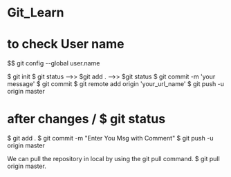 # Git_Learn
# to check User name
$$ git config --global user.name

$ git init
$ git status   -->> $git add .    -->> $git status
$ git commit -m 'your message'
$ git commit
$ git remote add origin 'your_url_name'
$ git push -u origin master

 # after changes  / $ git status
 $ git add .
 $ git commit -m "Enter You Msg with Comment"
 $ git push -u  origin master
 
 We can pull the repository in local by using the git pull command.
$ git pull origin master.

